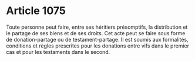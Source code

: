 # Article 1075

Toute personne peut faire, entre ses héritiers présomptifs, la distribution et le partage de ses biens et de ses droits.   Cet acte peut se faire sous forme de donation-partage ou de testament-partage. Il est soumis aux formalités, conditions et règles prescrites pour les donations entre vifs dans le premier cas et pour les testaments dans le second.